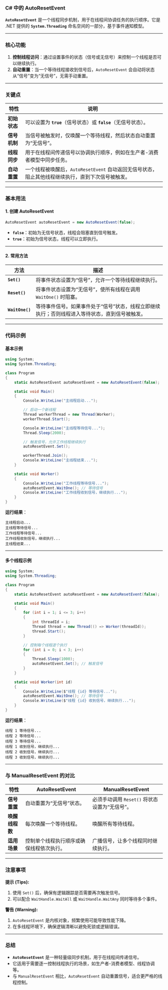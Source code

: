 ### **C# 中的 AutoResetEvent**

**`AutoResetEvent`** 是一个线程同步机制，用于在线程间协调任务的执行顺序。它是 .NET 提供的 **`System.Threading`** 命名空间的一部分，基于事件通知模型。

---

### **核心功能**

1. **控制线程访问**：通过设置事件的状态（信号或无信号）来控制一个线程是否可以继续执行。
2. **自动重置**：当一个等待线程接收到信号后，`AutoResetEvent` 会自动将状态从“信号”变为“无信号”，无需手动重置。

---

### **关键点**

| **特性**                 | **说明**                                                                                                 |
|--------------------------|---------------------------------------------------------------------------------------------------------|
| **初始状态**             | 可以设置为 **`true`**（信号状态）或 **`false`**（无信号状态）。                                           |
| **信号机制**             | 当信号被触发时，仅唤醒一个等待线程，然后状态自动重置为“无信号”。                                            |
| **线程同步**             | 用于在线程间传递信号以协调执行顺序，例如在生产者-消费者模型中同步任务。                                         |
| **自动重置**             | 一个线程被唤醒后，`AutoResetEvent` 自动返回无信号状态，阻止其他线程继续执行，直到下次信号被触发。                |

---

### **基本用法**

#### **1. 创建 AutoResetEvent**

```csharp
AutoResetEvent autoResetEvent = new AutoResetEvent(false);
```

- **`false`**：初始为无信号状态，线程会阻塞直到信号触发。
- **`true`**：初始为信号状态，线程可以立即执行。

---

#### **2. 常用方法**

| **方法**                 | **描述**                                                                                           |
|--------------------------|---------------------------------------------------------------------------------------------------|
| **`Set()`**              | 将事件状态设置为“信号”，允许一个等待线程继续执行。                                                    |
| **`Reset()`**            | 将事件状态设置为“无信号”，使所有线程在调用 `WaitOne()` 时阻塞。                                         |
| **`WaitOne()`**          | 等待事件信号。如果事件处于“信号”状态，线程立即继续执行；否则线程进入等待状态，直到信号被触发。                |

---

### **代码示例**

#### **基本示例**

```csharp
using System;
using System.Threading;

class Program
{
    static AutoResetEvent autoResetEvent = new AutoResetEvent(false);

    static void Main()
    {
        Console.WriteLine("主线程启动...");

        // 启动一个新线程
        Thread workerThread = new Thread(Worker);
        workerThread.Start();

        Console.WriteLine("主线程等待信号...");
        Thread.Sleep(2000);

        // 触发信号，允许工作线程继续执行
        autoResetEvent.Set();

        workerThread.Join();
        Console.WriteLine("主线程结束...");
    }

    static void Worker()
    {
        Console.WriteLine("工作线程等待信号...");
        autoResetEvent.WaitOne(); // 等待信号
        Console.WriteLine("工作线程收到信号，继续执行...");
    }
}
```

**运行结果**：
```
主线程启动...
主线程等待信号...
工作线程等待信号...
工作线程收到信号，继续执行...
主线程结束...
```

---

#### **多个线程示例**

```csharp
using System;
using System.Threading;

class Program
{
    static AutoResetEvent autoResetEvent = new AutoResetEvent(false);

    static void Main()
    {
        for (int i = 1; i <= 3; i++)
        {
            int threadId = i;
            Thread thread = new Thread(() => Worker(threadId));
            thread.Start();
        }

        // 控制每个线程逐个执行
        for (int i = 0; i < 3; i++)
        {
            Thread.Sleep(1000);
            autoResetEvent.Set(); // 触发信号
        }
    }

    static void Worker(int id)
    {
        Console.WriteLine($"线程 {id} 等待信号...");
        autoResetEvent.WaitOne(); // 等待信号
        Console.WriteLine($"线程 {id} 收到信号，继续执行...");
    }
}
```

**运行结果**：
```
线程 1 等待信号...
线程 2 等待信号...
线程 3 等待信号...
线程 1 收到信号，继续执行...
线程 2 收到信号，继续执行...
线程 3 收到信号，继续执行...
```

---

### **与 ManualResetEvent 的对比**

| **特性**                 | **AutoResetEvent**                                    | **ManualResetEvent**                                 |
|--------------------------|-----------------------------------------------------|---------------------------------------------------|
| **信号重置**             | 自动重置为“无信号”状态。                               | 必须手动调用 `Reset()` 将状态设置为“无信号”。          |
| **唤醒线程数**           | 每次唤醒一个等待线程。                                 | 唤醒所有等待线程。                                    |
| **适用场景**             | 控制单个线程执行顺序或确保线程依次执行。                   | 广播信号，让多个线程同时继续执行。                     |

---

### **注意事项**

**提示 (Tips):**
1. 使用 `Set()` 后，确保有逻辑跟踪是否需要再次触发信号。
2. 可以配合 `WaitHandle.WaitAll` 或 `WaitHandle.WaitAny` 同时等待多个事件。

**警告 (Warning):**
1. `AutoResetEvent` 是内核对象，频繁使用可能导致性能下降。
2. 在多线程环境下，确保逻辑清晰以避免死锁或逻辑错误。

---

### **总结**

- **`AutoResetEvent`** 是一种轻量级同步机制，用于在线程间传递信号。
- 它适用于需要逐一控制线程执行的场景，如生产者-消费者模型、线程协调等。
- 与 `ManualResetEvent` 相比，`AutoResetEvent` 自动重置信号，适合更严格的线程控制。
